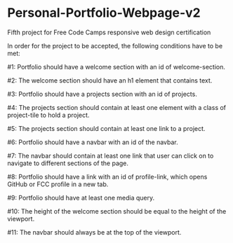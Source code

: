 # Personal-Portfolio-Webpage-v2

Fifth project for Free Code Camps responsive web design certification

In order for the project to be accepted, the following conditions have to be met:

#1: Portfolio should have a welcome section with an id of welcome-section.

#2: The welcome section should have an h1 element that contains text.

#3: Portfolio should have a projects section with an id of projects.

#4: The projects section should contain at least one element with a class of project-tile to hold a project.

#5: The projects section should contain at least one link to a project.

#6: Portfolio should have a navbar with an id of the navbar.

#7: The navbar should contain at least one link that user can click on to navigate to different sections of the page.

#8: Portfolio should have a link with an id of profile-link, which opens GitHub or FCC profile in a new tab.

#9: Portfolio should have at least one media query.

#10: The height of the welcome section should be equal to the height of the viewport.

#11: The navbar should always be at the top of the viewport.